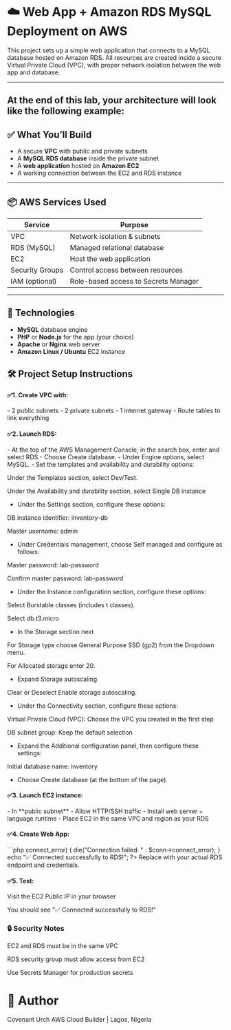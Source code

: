 <h1>☁️ Web App + Amazon RDS MySQL Deployment on AWS</h1>

This project sets up a simple web application that connects to a MySQL database hosted on Amazon RDS. All resources are created inside a secure Virtual Private Cloud (VPC), with proper network isolation between the web app and database.

---
At the end of this lab, your architecture will look like the following example:
---
<h2>✅ What You’ll Build</h2>

- A secure **VPC** with public and private subnets
- A **MySQL RDS database** inside the private subnet
- A **web application** hosted on **Amazon EC2**
- A working connection between the EC2 and RDS instance

---

<h2>📦 AWS Services Used</h2>

| Service          | Purpose                           |
|------------------|-----------------------------------|
| VPC              | Network isolation & subnets       |
| RDS (MySQL)      | Managed relational database       |
| EC2              | Host the web application          |
| Security Groups  | Control access between resources  |
| IAM (optional)   | Role-based access to Secrets Manager |

---

<h2>🧰 Technologies</h2>

- **MySQL** database engine
- **PHP** or **Node.js** for the app (your choice)
- **Apache** or **Nginx** web server
- **Amazon Linux / Ubuntu** EC2 instance

<h2> 🛠️ Project Setup Instructions</h2>

<h4>✅1. Create VPC with:</h4>
- 2 public subnets
- 2 private subnets
- 1 internet gateway
- Route tables to link everything

<h4>✅2. Launch RDS:</h4>
- At the top of the AWS Management Console, in the search box, enter and select RDS
- Choose Create database.
- Under Engine options, select MySQL.
- Set the templates and availability and durability options:

Under the Templates section, select  Dev/Test.

Under the Availability and durability section, select   Single DB instance 
- Under the Settings section, configure these options:

DB instance identifier: inventory-db

Master username: admin
- Under Credentials management, choose Self managed and configure as follows:

Master password: lab-password

Confirm master password: lab-password
- Under the Instance configuration section, configure these options:

Select Burstable classes (includes t classes).

Select db.t3.micro
- In the Storage section next

For Storage type choose General Purpose SSD (gp2) from the Dropdown menu.

For Allocated storage  enter 20.
- Expand Storage autoscaling 

Clear or Deselect Enable storage autoscaling.
- Under the Connectivity section, configure these options: 

Virtual Private Cloud (VPC): Choose the VPC you created in the first step

DB subnet group: Keep the default selection
- Expand the Additional configuration panel, then configure these settings:

Initial database name: inventory
- Choose Create database (at the bottom of the page).

<h4>✅3. Launch EC2 instance:</h4>
- In **public subnet**
- Allow HTTP/SSH traffic
- Install web server + language runtime
- Place EC2 in the same VPC and region as your RDS

<h4>✅4. Create Web App:</h4>
```php
<?php
$conn = new mysqli("your-db-endpoint", "admin", "lab-password", "inventory-db");
if ($conn->connect_error) {
  die("Connection failed: " . $conn->connect_error);
}
echo "✅ Connected successfully to RDS!";
?>
Replace with your actual RDS endpoint and credentials.

<h4>✅5. Test:</h4>
Visit the EC2 Public IP in your browser

You should see "✅ Connected successfully to RDS!"

<h3>🔒 Security Notes</h3>
EC2 and RDS must be in the same VPC

RDS security group must allow access from EC2

Use Secrets Manager for production secrets

<h1>🙋 Author</h1>
Covenant Urch
AWS Cloud Builder | Lagos, Nigeria
